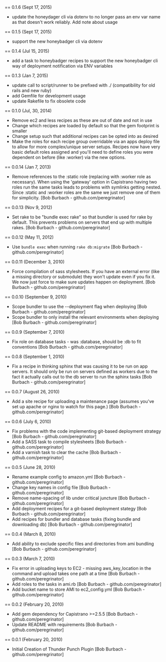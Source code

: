 == 0.1.6 (Sept 17, 2015)
* update the honeydager cli via dotenv to no longer pass an env var name as that doesn't work reliably. Add note about usage

== 0.1.5 (Sept 17, 2015)
* support the new honeybadger cli via dotenv

== 0.1.4 (Jul 15, 2015)
* add a task to honeybadger recipes to support the new honeybadger cli way of deployment notification via ENV variables

== 0.1.3 (Jan 7, 2015)
* update call to script/runner to be prefixed with ./ (compatibility for old rails and new ruby)
* add Gemfile for development usage
* update Rakefile to fix obsolete code

== 0.1.0 (Jul, 30, 2014)
* Remove ec2 and less recipes as these are out of date and not in use
* Change which recipes are loaded by default so that the gem footprint is smaller
* Change setup such that additional recipes can be opted into as desired
* Make the roles for each recipe group overridable via an apps deploy file to allow for more complex/unique server setups. Recipes now have very basic default roles assigned and you'll need to define roles you were dependent on before (like :worker) via the new options.

== 0.0.14 (Jan 7, 2013)
* Remove references to the :static role (replacing with :worker role as
  necessary). When using the 'gateway' option in Capistrano having two
  roles run the same tasks leads to problems with symlinks getting nested.
  Since :static and :worker roles are the same we just remove one of
  them for simplicity. [Bob Burbach - github.com/peregrinator]

== 0.0.13 (Nov 9, 2012)
* Set rake to be "bundle exec rake" so that bundler is used for rake by
  default. This prevents problems on servers that end up with multiple rakes. [Bob Burbach - github.com/peregrinator]

== 0.0.12 (May 11, 2012)

* Use `bundle exec` when running `rake db:migrate` [Bob Burbach - github.com/peregrinator]

== 0.0.11 (December 3, 2010)

* Force compilation of sass stylesheets. If you have an external error (like a missing directory or submodule) they won't update even if you fix it. We now just force to make sure updates happen on deployment. [Bob Burbach - github.com/peregrinator]

== 0.0.10 (September 9, 2010)

* Scope bundler to use the --deployment flag when deploying [Bob Burbach - github.com/peregrinator]
* Scope bundler to only install the relevant environments when deploying [Bob Burbach - github.com/peregrinator]

== 0.0.9 (September 7, 2010)

* Fix role on database tasks - was :database, should be :db to fit conventions [Bob Burbach - github.com/peregrinator]

== 0.0.8 (September 1, 2010)

* Fix a recipe in thinking sphinx that was causing it to be run on app servers. It should only be run on servers defined as workers due to the fact it actually calls out to the db server to run the sphinx tasks [Bob Burbach - github.com/peregrinator]

== 0.0.7 (August 26, 2010)

* Add a site recipe for uploading a maintenance page (assumes you've set up apache or nginx to watch for this page.) [Bob Burbach - github.com/peregrinator]

== 0.0.6 (July 6, 2010)

* Fix problems with the code implementing git-based deployment strategy [Bob Burbach - github.com/peregrinator]
* Add a SASS task to compile stylesheets [Bob Burbach - github.com/peregrinator]
* Add a varnish task to clear the cache [Bob Burbach - github.com/peregrinator]

== 0.0.5 (June 28, 2010)

* Rename example config to amazon.yml [Bob Burbach - github.com/peregrinator]
* Change key names in config file [Bob Burbach - github.com/peregrinator]
* Remove name-spacing of lib under critical juncture [Bob Burbach - github.com/peregrinator]
* Add deployment recipes for a git-based deployment stategy [Bob Burbach - github.com/peregrinator]
* Add recipes for bundler and database tasks (fixing bundle and downloading db) [Bob Burbach - github.com/peregrinator]

== 0.0.4 (March 8, 2010)

* Add ability to exclude specific files and directories from ami bundling [Bob Burbach - github.com/peregrinator]

== 0.0.3 (March 7, 2010)

* Fix error in uploading keys to EC2 - missing aws_key_location in the command and upload takes one path at a time [Bob Burbach - github.com/peregrinator]
* Add roles to the tasks in ami.rb [Bob Burbach - github.com/peregrinator]
* Add bucket name to store AMI to ec2_config.yml [Bob Burbach - github.com/peregrinator]

== 0.0.2 (February 20, 2010)

* Add gem dependency for Capistrano >=2.5.5 [Bob Burbach - github.com/peregrinator]
* Update README with requirements [Bob Burbach - github.com/peregrinator]

== 0.0.1 (February 20, 2010)

* Initial Creation of Thunder Punch Plugin [Bob Burbach - github.com/peregrinator]
